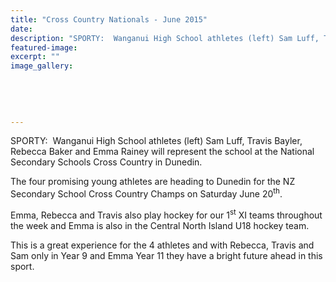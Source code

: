 ```yaml
---
title: "Cross Country Nationals - June 2015"
date: 
description: "SPORTY:  Wanganui High School athletes (left) Sam Luff, Travis Bayler, Rebecca Baker and Emma Rainey will represent the school at the national secondary schools cross country in Dunedin."
featured-image: 
excerpt: ""
image_gallery:
    
    
    
    
    
---
```


<p>SPORTY: &nbsp;Wanganui High School athletes (left) Sam Luff, Travis Bayler, Rebecca Baker and Emma Rainey will represent the school at the National Secondary Schools Cross Country in Dunedin.</p>
<p>The four promising young athletes are heading to Dunedin for the NZ Secondary School Cross Country Champs on Saturday June 20<sup>th</sup>.</p>
<p>Emma, Rebecca and Travis also play hockey for our 1<sup>st</sup> XI teams throughout the week and Emma is also in the Central North Island U18 hockey team.</p>
<p>This is a great experience for the 4 athletes and with Rebecca, Travis and Sam only in Year 9 and Emma Year 11 they have a bright future ahead in this sport.&nbsp;</p>

